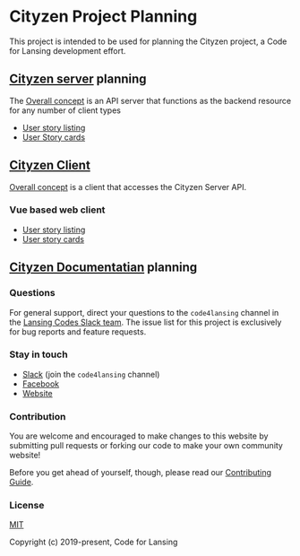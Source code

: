 # Cityzen Project Planning

This project is intended to be used for planning the Cityzen project, a Code for Lansing development effort.

## [Cityzen server](https://github.com/codeforlansing/cityzen-server) planning 
The [Overall concept](cityzen-server/overall-concept-notes.md) is an API server that functions as the backend resource for any number of client types
- [User story listing](cityzen-server/user-story-list.md)
- [User Story cards](ityzen-server/user-stories/)

## [Cityzen Client](cityzen-client)
[Overall concept](cityzen-client/overall-concept-notes.md) is a client that accesses the Cityzen Server API.  
### Vue based web client
- [User story listing](cityzen-client/vue-client-user-stories/user-story-list.md)
- [User story cards](cityzen-client/vue-client-user-stories)

## [Cityzen Documentatian](cityzen-docs/) planning


### Questions

For general support, direct your questions to the `code4lansing` channel in the
[Lansing Codes Slack team](http://slack.lansing.codes). The issue list for this
project is exclusively for bug reports and feature requests.

### Stay in touch

- [Slack](http://slack.lansing.codes) (join the `code4lansing` channel)
- [Facebook](https://www.facebook.com/code4lansing)
- [Website](https://codeforlansing.org/)

### Contribution

You are welcome and encouraged to make changes to this website by submitting
pull requests or forking our code to make your own community website!

Before you get ahead of yourself, though, please read our
[Contributing Guide](https://github.com/codeforlansing/project-template/blob/master/.github/CONTRIBUTING.md).

### License

[MIT](http://opensource.org/licenses/MIT)

Copyright (c) 2019-present, Code for Lansing
